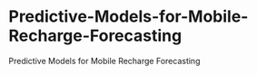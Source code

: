 # Predictive-Models-for-Mobile-Recharge-Forecasting
Predictive Models for Mobile Recharge Forecasting

